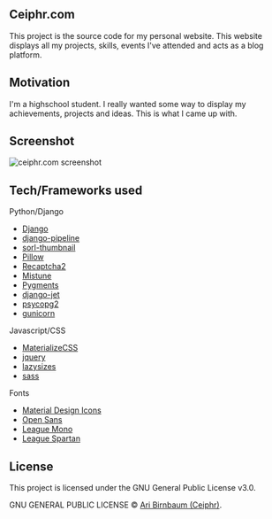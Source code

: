 ## Ceiphr.com
This project is the source code for my personal website. This website displays all my projects, skills, events I've attended and acts as a blog platform.

## Motivation
I'm a highschool student. I really wanted some way to display my achievements, projects and ideas. This is what I came up with.

## Screenshot
![ceiphr.com screenshot](https://ceiphr.sfo2.cdn.digitaloceanspaces.com/Gitlab/ceiphr.com/ceiphrcom.png "Ceiphr.com front page.")

## Tech/Frameworks used
Python/Django
- [Django](https://www.djangoproject.com/)
- [django-pipeline](https://django-pipeline.readthedocs.io/en/latest/)
- [sorl-thumbnail](https://github.com/jazzband/sorl-thumbnail)
- [Pillow](https://python-pillow.org/)
- [Recaptcha2](https://github.com/kbytesys/django-recaptcha2)
- [Mistune](https://github.com/lepture/mistune)
- [Pygments](http://pygments.org/)
- [django-jet](https://github.com/geex-arts/django-jet)
- [psycopg2](https://github.com/psycopg/psycopg2)
- [gunicorn](https://gunicorn.org/)

Javascript/CSS
- [MaterializeCSS](https://materializecss.com/)
- [jquery](https://jquery.com/)
- [lazysizes](https://github.com/aFarkas/lazysizes)
- [sass](https://sass-lang.com/)

Fonts
- [Material Design Icons](https://material.io/)
- [Open Sans](https://fonts.google.com/specimen/Open+Sans)
- [League Mono](https://www.theleagueofmoveabletype.com/league-mono)
- [League Spartan](https://www.theleagueofmoveabletype.com/league-spartan)


## License
This project is licensed under the GNU General Public License v3.0.

GNU GENERAL PUBLIC LICENSE © [Ari Birnbaum (Ceiphr)](https://ceiphr.com).